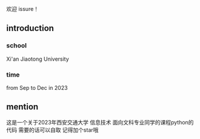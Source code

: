 欢迎 issure！
## introduction
### school
Xi'an Jiaotong University
### time
from Sep to Dec in 2023
## mention
这是一个关于2023年西安交通大学 信息技术 面向文科专业同学的课程python的代码
需要的话可以自取
记得加个star哦
